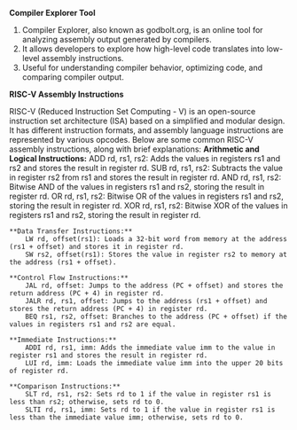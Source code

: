 **Compiler Explorer Tool**
1. Compiler Explorer, also known as godbolt.org, is an online tool for analyzing assembly output generated by 
 compilers.
2. It allows developers to explore how high-level code translates into low-level assembly instructions.
3. Useful for understanding compiler behavior, optimizing code, and comparing compiler output.

**RISC-V Assembly Instructions**

RISC-V (Reduced Instruction Set Computing - V) is an open-source instruction set architecture (ISA) based on a simplified and modular design. It has different instruction formats, and assembly language instructions are represented by various opcodes. Below are some common RISC-V assembly instructions, along with brief explanations:
    **Arithmetic and Logical Instructions:**
        ADD rd, rs1, rs2: Adds the values in registers rs1 and rs2 and stores the result in register rd.
        SUB rd, rs1, rs2: Subtracts the value in register rs2 from rs1 and stores the result in register rd.
        AND rd, rs1, rs2: Bitwise AND of the values in registers rs1 and rs2, storing the result in register rd.
        OR rd, rs1, rs2: Bitwise OR of the values in registers rs1 and rs2, storing the result in register rd.
        XOR rd, rs1, rs2: Bitwise XOR of the values in registers rs1 and rs2, storing the result in register rd.

    **Data Transfer Instructions:**
        LW rd, offset(rs1): Loads a 32-bit word from memory at the address (rs1 + offset) and stores it in register rd.
        SW rs2, offset(rs1): Stores the value in register rs2 to memory at the address (rs1 + offset).

    **Control Flow Instructions:**
        JAL rd, offset: Jumps to the address (PC + offset) and stores the return address (PC + 4) in register rd.
        JALR rd, rs1, offset: Jumps to the address (rs1 + offset) and stores the return address (PC + 4) in register rd.
        BEQ rs1, rs2, offset: Branches to the address (PC + offset) if the values in registers rs1 and rs2 are equal.

    **Immediate Instructions:**
        ADDI rd, rs1, imm: Adds the immediate value imm to the value in register rs1 and stores the result in register rd.
        LUI rd, imm: Loads the immediate value imm into the upper 20 bits of register rd.

    **Comparison Instructions:**
        SLT rd, rs1, rs2: Sets rd to 1 if the value in register rs1 is less than rs2; otherwise, sets rd to 0.
        SLTI rd, rs1, imm: Sets rd to 1 if the value in register rs1 is less than the immediate value imm; otherwise, sets rd to 0.
